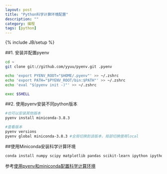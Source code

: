 ```yaml
---
layout: post
title: "Python科学计算环境配置"
description: ""
category: 编程
tags: [python]
---
```

{% include JB/setup %}


##1. 安装并配置pyenv

```bash
cd ~
git clone git://github.com/yyuu/pyenv.git .pyenv

echo 'export PYENV_ROOT="$HOME/.pyenv"' >> ~/.zshrc
echo 'export PATH="$PYENV_ROOT/bin:$PATH"' >> ~/.zshrc
echo 'eval "$(pyenv init -)"' >> ~/.zshrc

exec $SHELL
```

##2. 使用pyenv安装不同python版本

```bash
#也可以安装其他版本
pyenv install miniconda-3.8.3

#查看版本
pyenv versions
pyenv global miniconda-3.8.3 #全局切换到该版本，局部切换使用local
```

##使用Miniconda安装科学计算环境

```bash
conda install numpy scipy matplotlib pandas scikit-learn ipython ipython-notebook PIL
```

参考[使用pyenv和miniconda配置科学计算环境](http://huangziwei.com/tech/setting-up-scientific-python-environment-in-os-x-10-10-using-miniconda/)

